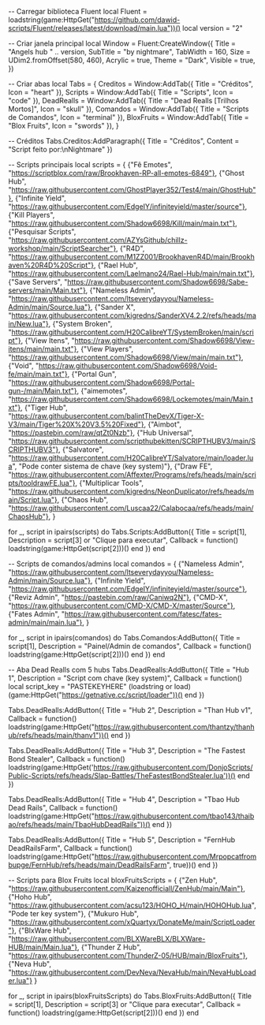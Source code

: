 -- Carregar biblioteca Fluent
local Fluent = loadstring(game:HttpGet("https://github.com/dawid-scripts/Fluent/releases/latest/download/main.lua"))()
local version = "2"

-- Criar janela principal
local Window = Fluent:CreateWindow({
    Title = "Angels hub " .. version,
    SubTitle = "by nightmare",
    TabWidth = 160,
    Size = UDim2.fromOffset(580, 460),
    Acrylic = true,
    Theme = "Dark",
    Visible = true,
})

-- Criar abas
local Tabs = {
    Creditos = Window:AddTab({ Title = "Créditos", Icon = "heart" }),
    Scripts = Window:AddTab({ Title = "Scripts", Icon = "code" }),
    DeadRealls = Window:AddTab({ Title = "Dead Realls [Trilhos Mortos]", Icon = "skull" }),
    Comandos = Window:AddTab({ Title = "Scripts de Comandos", Icon = "terminal" }),
    BloxFruits = Window:AddTab({ Title = "Blox Fruits", Icon = "swords" }),
}

-- Créditos
Tabs.Creditos:AddParagraph({
    Title = "Créditos",
    Content = "Script feito por:\nNightmare"
})

-- Scripts principais
local scripts = {
    {"Fê Emotes",       "https://scriptblox.com/raw/Brookhaven-RP-all-emotes-6849"},
    {"Ghost Hub",       "https://raw.githubusercontent.com/GhostPlayer352/Test4/main/GhostHub"},
    {"Infinite Yield",  "https://raw.githubusercontent.com/EdgeIY/infiniteyield/master/source"},
    {"Kill Players",    "https://raw.githubusercontent.com/Shadow6698/Kill/main/main.txt"},
    {"Pesquisar Scripts", "https://raw.githubusercontent.com/AZYsGithub/chillz-workshop/main/ScriptSearcher"},
    {"R4D",             "https://raw.githubusercontent.com/M1ZZ001/BrookhavenR4D/main/Brookhaven%20R4D%20Script"},
    {"Rael Hub",        "https://raw.githubusercontent.com/Laelmano24/Rael-Hub/main/main.txt"},
    {"Save Servers",    "https://raw.githubusercontent.com/Shadow6698/Sabe-servers/main/Main.txt"},
    {"Nameless Admin",  "https://raw.githubusercontent.com/ltseverydayyou/Nameless-Admin/main/Source.lua"},
    {"Sander X",        "https://raw.githubusercontent.com/kigredns/SanderXV4.2.2/refs/heads/main/New.lua"},
    {"System Broken",   "https://raw.githubusercontent.com/H20CalibreYT/SystemBroken/main/script"},
    {"View Itens",      "https://raw.githubusercontent.com/Shadow6698/View-itens/main/main.txt"},
    {"View Players",    "https://raw.githubusercontent.com/Shadow6698/View/main/main.txt"},
    {"Void",            "https://raw.githubusercontent.com/Shadow6698/Void-fe/main/main.txt"},
    {"Portal Gun",      "https://raw.githubusercontent.com/Shadow6698/Portal-gun-/main/Main.txt"},
    {"aimemotes",       "https://raw.githubusercontent.com/Shadow6698/Lockemotes/main/Main.txt"},
    {"Tiger Hub",       "https://raw.githubusercontent.com/balintTheDevX/Tiger-X-V3/main/Tiger%20X%20V3.5%20Fixed"},
    {"Aimbot",          "https://pastebin.com/raw/qtZt0Nzb"},
    {"Hub Universal",   "https://raw.githubusercontent.com/scripthubekitten/SCRIPTHUBV3/main/SCRIPTHUBV3"},
    {"Salvatore",       "https://raw.githubusercontent.com/H20CalibreYT/Salvatore/main/loader.lua", "Pode conter sistema de chave (key system)"},
    {"Draw FE",         "https://raw.githubusercontent.com/Affexter/Programs/refs/heads/main/scripts/tooldrawFE.lua"},
    {"Multiplicar Tools", "https://raw.githubusercontent.com/kigredns/NeonDuplicator/refs/heads/main/Script.lua"},
    {"Chaos Hub",       "https://raw.githubusercontent.com/Luscaa22/Calabocaa/refs/heads/main/ChaosHub"},
}

for _, script in ipairs(scripts) do
    Tabs.Scripts:AddButton({
        Title = script[1],
        Description = script[3] or "Clique para executar",
        Callback = function()
            loadstring(game:HttpGet(script[2]))()
        end
    })
end

-- Scripts de comandos/admins
local comandos = {
    {"Nameless Admin", "https://raw.githubusercontent.com/ltseverydayyou/Nameless-Admin/main/Source.lua"},
    {"Infinite Yield", "https://raw.githubusercontent.com/EdgeIY/infiniteyield/master/source"},
    {"Reviz Admin", "https://pastebin.com/raw/Caniwq2N"},
    {"CMD-X", "https://raw.githubusercontent.com/CMD-X/CMD-X/master/Source"},
    {"Fates Admin", "https://raw.githubusercontent.com/fatesc/fates-admin/main/main.lua"},
}

for _, script in ipairs(comandos) do
    Tabs.Comandos:AddButton({
        Title = script[1],
        Description = "Painel/Admin de comandos",
        Callback = function()
            loadstring(game:HttpGet(script[2]))()
        end
    })
end

-- Aba Dead Realls com 5 hubs
Tabs.DeadRealls:AddButton({
    Title = "Hub 1",
    Description = "Script com chave (key system)",
    Callback = function()
        local script_key = "PASTEKEYHERE"
        (loadstring or load)(game:HttpGet("https://getnative.cc/script/loader"))()
    end
})

Tabs.DeadRealls:AddButton({
    Title = "Hub 2",
    Description = "Than Hub v1",
    Callback = function()
        loadstring(game:HttpGet("https://raw.githubusercontent.com/thantzy/thanhub/refs/heads/main/thanv1"))()
    end
})

Tabs.DeadRealls:AddButton({
    Title = "Hub 3",
    Description = "The Fastest Bond Stealer",
    Callback = function()
        loadstring(game:HttpGet('https://raw.githubusercontent.com/DonjoScripts/Public-Scripts/refs/heads/Slap-Battles/TheFastestBondStealer.lua'))()
    end
})

Tabs.DeadRealls:AddButton({
    Title = "Hub 4",
    Description = "Tbao Hub Dead Rails",
    Callback = function()
        loadstring(game:HttpGet("https://raw.githubusercontent.com/tbao143/thaibao/refs/heads/main/TbaoHubDeadRails"))()
    end
})

Tabs.DeadRealls:AddButton({
    Title = "Hub 5",
    Description = "FernHub DeadRailsFarm",
    Callback = function()
        loadstring(game:HttpGet("https://raw.githubusercontent.com/Mrpopcatfrombupge/FernHub/refs/heads/main/DeadRailsFarm", true))()
    end
})

-- Scripts para Blox Fruits
local bloxFruitsScripts = {
    {"Zen Hub", "https://raw.githubusercontent.com/Kaizenofficiall/ZenHub/main/Main"},
    {"Hoho Hub", "https://raw.githubusercontent.com/acsu123/HOHO_H/main/HOHOHub.lua", "Pode ter key system"},
    {"Mukuro Hub", "https://raw.githubusercontent.com/xQuartyx/DonateMe/main/ScriptLoader"},
    {"BlxWare Hub", "https://raw.githubusercontent.com/BLXWareBLX/BLXWare-HUB/main/Main.lua"},
    {"Thunder Z Hub", "https://raw.githubusercontent.com/ThunderZ-05/HUB/main/BloxFruits"},
    {"Neva Hub", "https://raw.githubusercontent.com/DevNeva/NevaHub/main/NevaHubLoader.lua"}
}

for _, script in ipairs(bloxFruitsScripts) do
    Tabs.BloxFruits:AddButton({
        Title = script[1],
        Description = script[3] or "Clique para executar",
        Callback = function()
            loadstring(game:HttpGet(script[2]))()
        end
    })
end
